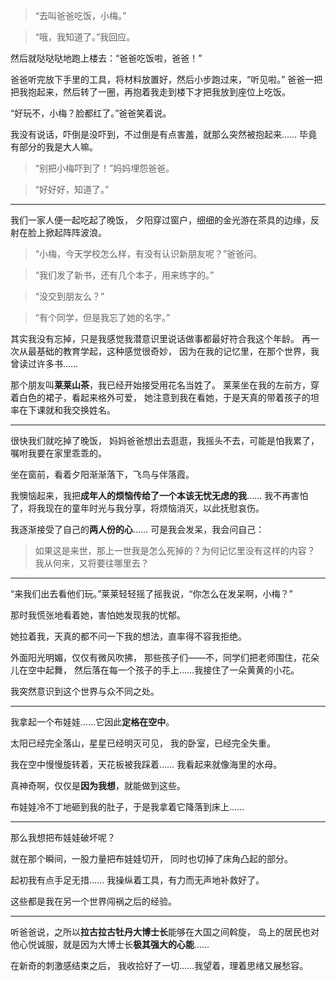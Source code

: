 
>“去叫爸爸吃饭，小梅。”

>“哦，我知道了。”我回应。

然后就哒哒哒地跑上楼去：“爸爸吃饭啦，爸爸！”

爸爸听完放下手里的工具，将材料放置好，然后小步跑过来，“听见啦。”
爸爸一把把我抱起来，然后转了一圈，再抱着我走到楼下才把我放到座位上吃饭。

“好玩不，小梅？脸都红了。”爸爸笑着说。

我没有说话，吓倒是没吓到，不过倒是有点害羞，就那么突然被抱起来……
毕竟有部分的我是大人嘛。

>“别把小梅吓到了！”妈妈埋怨爸爸。

>“好好好，知道了。”

---


我们一家人便一起吃起了晚饭，
夕阳穿过窗户，细细的金光游在茶具的边缘，反射在脸上掀起阵阵波浪。

>“小梅，今天学校怎么样，有没有认识新朋友呢？”爸爸问。

>“我们发了新书，还有几个本子，用来练字的。”

>“没交到朋友么？”

>“有个同学，但是我忘了她的名字。”

其实我没有忘掉，只是我感觉我潜意识里说话做事都最好符合我这个年龄。
再一次从最基础的教育学起，这种感觉很奇妙，
因为在我的记忆里，在那个世界，我曾读过许多书……

那个朋友叫**莱莱山茶**，我已经开始接受用花名当姓了。
莱莱坐在我的左前方，穿着白色的裙子，看起来格外可爱，
她注意到我在看她，于是天真的带着孩子的坦率在下课就和我交换姓名。

---


很快我们就吃掉了晚饭，
妈妈爸爸想出去逛逛，我摇头不去，可能是怕我累了，嘱咐我要在家里乖乖的。

坐在窗前，看着夕阳渐渐落下，飞鸟与伴落霞。

我懊恼起来，我把**成年人的烦恼传给了一个本该无忧无虑的我**……
我不再害怕了，将我现在的童年时光与我分享，将烦恼消灭，以此抚慰哀伤。

我逐渐接受了自己的**两人份的心**……
可是我会发呆，我会问自己：

> 如果这是来世，那上一世我是怎么死掉的？为何记忆里没有这样的内容？
> 我从何来，又将要往哪里去？

---



“来我们出去看他们玩。”莱莱轻轻摇了摇我说，“你怎么在发呆啊，小梅？”

那时我慌张地看着她，害怕她发现我的忧郁。

她拉着我，天真的都不问一下我的想法，直率得不容我拒绝。

外面阳光明媚，仅仅有微风吹拂，
那些孩子们——不，同学们把老师围住，花朵儿在空中起舞，
然后落在每一个孩子的手上……我接住了一朵黄黄的小花。

我突然意识到这个世界与众不同之处。

---


我拿起一个布娃娃……它因此**定格在空中**。

太阳已经完全落山，星星已经明灭可见，
我的卧室，已经完全失重。

我在空中慢慢旋转着，天花板被我踩着……
我看起来就像海里的水母。

真神奇啊，仅仅是**因为我想**，就能做到这些。

布娃娃冷不丁地砸到我的肚子，于是我拿着它降落到床上……

---



那么我想把布娃娃破坏呢？

就在那个瞬间，一股力量把布娃娃切开，
同时也切掉了床角凸起的部分。

起初我有点手足无措……
我操纵着工具，有力而无声地补救好了。

这些都是我在另一个世界闯祸之后的经验。

---



听爸爸说，之所以**拉古拉古牡丹大博士长**能够在大国之间斡旋，
岛上的居民也对他心悦诚服，就是因为大博士长**极其强大的心能**……

在新奇的刺激感结束之后，
我收拾好了一切……我望着，理着思绪又展愁容。


